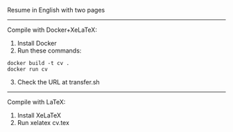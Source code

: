 Resume in English with two pages

---

Compile with Docker+XeLaTeX:

1. Install Docker
2. Run these commands:
```
docker build -t cv .
docker run cv
```
3. Check the URL at transfer.sh

---

Compile with LaTeX:

1. Install XeLaTeX
2. Run xelatex cv.tex
